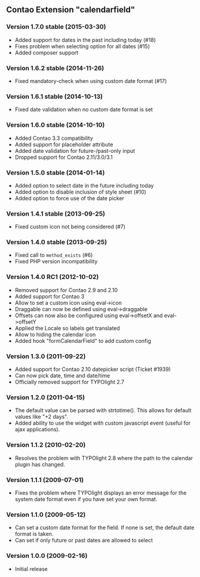 Contao Extension "calendarfield"
--------------------------------

### Version 1.7.0 stable (2015-03-30) ###
- Added support for dates in the past including today (#18)
- Fixes problem when selecting option for all dates (#15)
- Added composer support

### Version 1.6.2 stable (2014-11-26) ###
- Fixed mandatory-check when using custom date format (#17)

### Version 1.6.1 stable (2014-10-13) ###
- Fixed date validation when no custom date format is set

### Version 1.6.0 stable (2014-10-10) ###
- Added Contao 3.3 compatibility
- Added support for placeholder attribute
- Added date validation for future-/past-only input
- Dropped support for Contao 2.11/3.0/3.1

### Version 1.5.0 stable (2014-01-14) ###
- Added option to select date in the future including today
- Added option to disable inclusion of style sheet (#10)
- Added option to force use of the date picker

### Version 1.4.1 stable (2013-09-25) ###
- Fixed custom icon not being considered (#7)

### Version 1.4.0 stable (2013-09-25) ###
- Fixed call to `method_exists` (#6)
- Fixed PHP version incompatibility

### Version 1.4.0 RC1 (2012-10-02) ###
- Removed support for Contao 2.9 and 2.10
- Added support for Contao 3
- Allow to set a custom icon using eval->icon
- Draggable can now be defined using eval->draggable
- Offsets can now also be configured using eval->offsetX and eval->offsetY
- Applied the Locale so labels get translated
- Allow to hiding the calendar icon
- Added hook "formCalendarField" to add custom config


### Version 1.3.0 (2011-09-22) ###
- Added support for Contao 2.10 datepicker script (Ticket #1939)
- Can now pick date, time and date/time
- Officially removed support for TYPOlight 2.7


### Version 1.2.0 (2011-04-15) ###
- The default value can be parsed with strtotime(). This allows for default values like "+2 days".
- Added ability to use the widget with custom javascript event (useful for ajax applications).


### Version 1.1.2 (2010-02-20) ###
- Resolves the problem with TYPOlight 2.8 where the path to the calendar plugin has changed.


### Version 1.1.1 (2009-07-01) ###
- Fixes the problem where TYPOlight displays an error message for the system date format even if you have set your own format.


### Version 1.1.0 (2009-05-12) ###
- Can set a custom date format for the field. If none is set, the default date format is taken.
- Can set if only future or past dates are allowed to select


### Version 1.0.0 (2009-02-16) ###
- Initial release